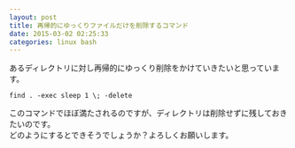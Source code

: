 ```yaml
---
layout: post
title: 再帰的にゆっくりファイルだけを削除するコマンド
date: 2015-03-02 02:25:33
categories: linux bash
---
```

<p>あるディレクトリに対し再帰的にゆっくり削除をかけていきたいと思っています。</p>

<pre><code>find . -exec sleep 1 \; -delete
</code></pre>

<p>このコマンドでほぼ満たされるのですが、ディレクトリは削除せずに残しておきたいのです。<br>
どのようにするとできそうでしょうか？よろしくお願いします。</p>
